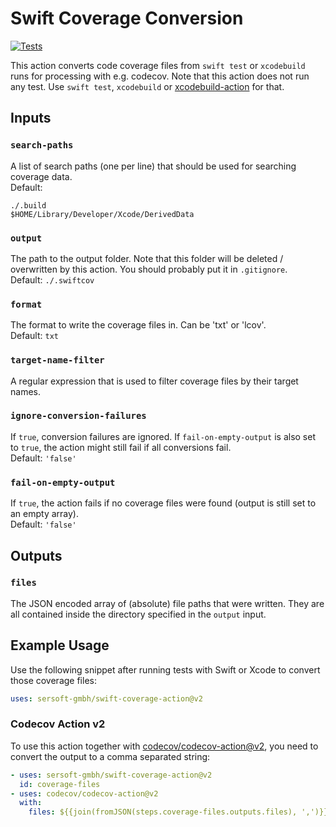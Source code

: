 # Swift Coverage Conversion

[![Tests](https://github.com/sersoft-gmbh/swift-coverage-action/actions/workflows/tests.yml/badge.svg)](https://github.com/sersoft-gmbh/swift-coverage-action/actions/workflows/tests.yml)

This action converts code coverage files from `swift test` or `xcodebuild` runs for processing with e.g. codecov.
Note that this action does not run any test. Use `swift test`, `xcodebuild` or [xcodebuild-action](https://github.com/sersoft-gmbh/xcodebuild-action) for that.

## Inputs

### `search-paths`

A list of search paths (one per line) that should be used for searching coverage data.<br/>
Default: 
```
./.build
$HOME/Library/Developer/Xcode/DerivedData
```

### `output`

The path to the output folder. Note that this folder will be deleted / overwritten by this action.
You should probably put it in `.gitignore`.<br/>
Default: `./.swiftcov`

### `format`

The format to write the coverage files in. Can be 'txt' or 'lcov'.<br/>
Default: `txt`

### `target-name-filter`

A regular expression that is used to filter coverage files by their target names.

### `ignore-conversion-failures`

If `true`, conversion failures are ignored. If `fail-on-empty-output` is also set to `true`, the action might still fail if all conversions fail.<br/>
Default: `'false'`

### `fail-on-empty-output`

If `true`, the action fails if no coverage files were found (output is still set to an empty array).<br/>
Default: `'false'`

## Outputs

### `files`

The JSON encoded array of (absolute) file paths that were written. They are all contained inside the directory specified in the `output` input.

## Example Usage

Use the following snippet after running tests with Swift or Xcode to convert those coverage files:
```yaml
uses: sersoft-gmbh/swift-coverage-action@v2
```

### Codecov Action v2

To use this action together with [codecov/codecov-action@v2](https://github.com/codecov/codecov-action), you need to convert the output to a comma separated string:
```yaml
- uses: sersoft-gmbh/swift-coverage-action@v2
  id: coverage-files
- uses: codecov/codecov-action@v2
  with:
    files: ${{join(fromJSON(steps.coverage-files.outputs.files), ',')}}
```
